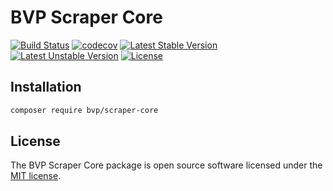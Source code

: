 # BVP Scraper Core

[![Build Status](https://github.com/shimomo/bvp-scraper-core/workflows/Tests/badge.svg)](https://github.com/shimomo/bvp-scraper-core/actions?query=workflow%3Atests)
[![codecov](https://codecov.io/gh/shimomo/bvp-scraper-core/graph/badge.svg?token=IZI1GDcqxw)](https://codecov.io/gh/shimomo/bvp-scraper-core)
[![Latest Stable Version](https://poser.pugx.org/bvp/scraper-core/v/stable)](https://packagist.org/packages/bvp/scraper-core)
[![Latest Unstable Version](https://poser.pugx.org/bvp/scraper-core/v/unstable)](https://packagist.org/packages/bvp/scraper-core)
[![License](https://poser.pugx.org/bvp/scraper-core/license)](https://packagist.org/packages/bvp/scraper-core)

## Installation
```bash
composer require bvp/scraper-core
```

## License
The BVP Scraper Core package is open source software licensed under the [MIT license](LICENSE).
